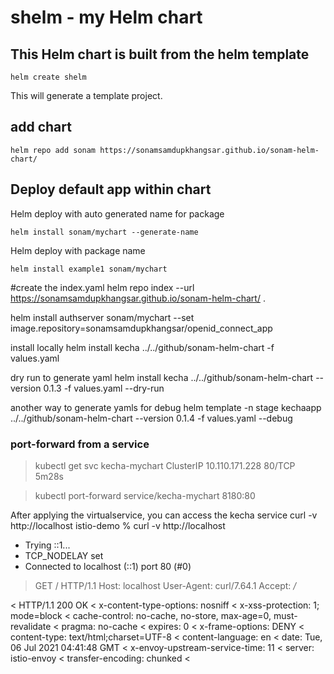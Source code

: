 # shelm - my Helm chart 

## This Helm chart is built from the helm template
```
helm create shelm
```
This will generate a template project.

## add chart 
```helm repo add sonam https://sonamsamdupkhangsar.github.io/sonam-helm-chart/```

## Deploy default app within chart
Helm deploy with auto generated name for package
```
helm install sonam/mychart --generate-name
```

Helm deploy with package name
```
helm install example1 sonam/mychart
```

#create the index.yaml
helm repo index --url https://sonamsamdupkhangsar.github.io/sonam-helm-chart/ .

helm install authserver sonam/mychart --set image.repository=sonamsamdupkhangsar/openid_connect_app


install locally
 helm install kecha ../../github/sonam-helm-chart -f values.yaml   

 dry run to generate yaml
  helm install kecha ../../github/sonam-helm-chart --version 0.1.3 -f values.yaml --dry-run 

another way to generate yamls for debug
  helm template -n stage kechaapp ../../github/sonam-helm-chart --version 0.1.4 -f values.yaml --debug

### port-forward from a service
> kubectl get svc
kecha-mychart                  ClusterIP   10.110.171.228   <none>        80/TCP     5m28s

>kubectl port-forward service/kecha-mychart 8180:80

After applying the virtualservice, you can access the kecha service  curl -v http://localhost
istio-demo % curl -v http://localhost
*   Trying ::1...
* TCP_NODELAY set
* Connected to localhost (::1) port 80 (#0)
> GET / HTTP/1.1
> Host: localhost
> User-Agent: curl/7.64.1
> Accept: */*
> 
< HTTP/1.1 200 OK
< x-content-type-options: nosniff
< x-xss-protection: 1; mode=block
< cache-control: no-cache, no-store, max-age=0, must-revalidate
< pragma: no-cache
< expires: 0
< x-frame-options: DENY
< content-type: text/html;charset=UTF-8
< content-language: en
< date: Tue, 06 Jul 2021 04:41:48 GMT
< x-envoy-upstream-service-time: 11
< server: istio-envoy
< transfer-encoding: chunked
< 
